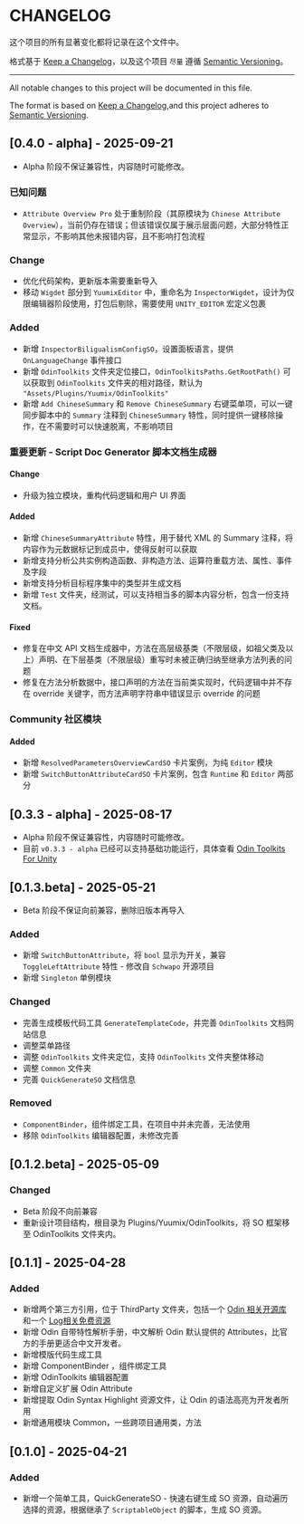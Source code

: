 # CHANGELOG

这个项目的所有显著变化都将记录在这个文件中。

格式基于 [Keep a Changelog](https://keepachangelog.com/en/1.1.0/)，以及这个项目 `尽量` 遵循 [Semantic Versioning](https://semver.org/spec/v2.0.0.html)。

---

All notable changes to this project will be documented in this file.

The format is based on [Keep a Changelog](https://keepachangelog.com/en/1.1.0/),and this project adheres to [Semantic Versioning](https://semver.org/spec/v2.0.0.html).

## [0.4.0 - alpha] - 2025-09-21

- Alpha 阶段不保证兼容性，内容随时可能修改。

### 已知问题

- `Attribute Overview Pro` 处于重制阶段（其原模块为 `Chinese Attribute Overview`），当前仍存在错误；但该错误仅属于展示层面问题，大部分特性正常显示，不影响其他未报错内容，且不影响打包流程

### Change

- 优化代码架构，更新版本需要重新导入
- 移动 `Wigdet` 部分到 `YuumixEditor` 中，重命名为 `InspectorWigdet`，设计为仅限编辑器阶段使用，打包后剔除，需要使用 `UNITY_EDITOR` 宏定义包裹

### Added

- 新增 `InspectorBiligualismConfigSO`，设置面板语言，提供 `OnLanguageChange` 事件接口
- 新增 `OdinToolkits` 文件夹定位接口，`OdinToolkitsPaths.GetRootPath()` 可以获取到 `OdinToolkits` 文件夹的相对路径，默认为 `"Assets/Plugins/Yuumix/OdinToolkits"`
- 新增 `Add ChineseSummary` 和 `Remove ChineseSummary` 右键菜单项，可以一键同步脚本中的 `Summary` 注释到 `ChineseSummary` 特性，同时提供一键移除操作，在不需要时可以快速脱离，不影响项目

### 重要更新 - Script Doc Generator 脚本文档生成器

#### Change

- 升级为独立模块，重构代码逻辑和用户 UI 界面

#### Added

- 新增 `ChineseSummaryAttribute` 特性，用于替代 XML 的 Summary 注释，将内容作为元数据标记到成员中，使得反射可以获取
- 新增支持分析公共实例构造函数、非构造方法、运算符重载方法、属性、事件及字段
- 新增支持分析目标程序集中的类型并生成文档
- 新增 `Test` 文件夹，经测试，可以支持相当多的脚本内容分析，包含一份支持文档。

#### Fixed

- 修复在中文 API 文档生成器中，方法在高层级基类（不限层级，如祖父类及以上）声明、在下层基类（不限层级）重写时未被正确归纳至继承方法列表的问题
- 修复在方法分析数据中，接口声明的方法在当前类实现时，代码逻辑中并不存在 override 关键字，而方法声明字符串中错误显示 override 的问题

### Community 社区模块

#### Added

- 新增 `ResolvedParametersOverviewCardSO` 卡片案例，为纯 `Editor` 模块
- 新增 `SwitchButtonAttributeCardSO` 卡片案例，包含 `Runtime` 和 `Editor` 两部分

## [0.3.3 - alpha] - 2025-08-17

- Alpha 阶段不保证兼容性，内容随时可能修改。
- 目前 `v0.3.3 - alpha` 已经可以支持基础功能运行，具体查看 [Odin Toolkits For Unity](https://github.com/yuumixcode/OdinToolkits-For-Unity)

## [0.1.3.beta] - 2025-05-21

- Beta 阶段不保证向前兼容，删除旧版本再导入

### Added

- 新增 `SwitchButtonAttribute`，将 `bool` 显示为开关，兼容 `ToggleLeftAttribute` 特性 - 修改自 `Schwapo` 开源项目
- 新增 `Singleton` 单例模块

### Changed

- 完善生成模板代码工具 `GenerateTemplateCode`，并完善 `OdinToolkits` 文档网站信息
- 调整菜单路径
- 调整 `OdinToolkits` 文件夹定位，支持 `OdinToolkits` 文件夹整体移动
- 调整 `Common` 文件夹
- 完善 `QuickGenerateSO` 文档信息

### Removed

- `ComponentBinder`，组件绑定工具，在项目中并未完善，无法使用
- 移除 `OdinToolkits` 编辑器配置，未修改完善

## [0.1.2.beta] - 2025-05-09

### Changed

- Beta 阶段不向前兼容
- 重新设计项目结构，根目录为 Plugins/Yuumix/OdinToolkits，将 SO 框架移至 OdinToolkits 文件夹内。

## [0.1.1] - 2025-04-28

### Added

- 新增两个第三方引用，位于 ThirdParty 文件夹，包括一个 [Odin 相关开源库](https://github.com/Schwapo/Odin-Resolved-Parameters-Overview) 和一个 [Log相关免费资源](https://rubickanov.itch.io/)
- 新增 Odin 自带特性解析手册，中文解析 Odin 默认提供的 Attributes，比官方的手册更适合中文开发者。
- 新增模版代码生成工具
- 新增 ComponentBinder ，组件绑定工具
- 新增 OdinToolkits 编辑器配置
- 新增自定义扩展 Odin Attribute
- 新增提取 Odin Syntax Highlight 资源文件，让 Odin 的语法高亮为开发者所用
- 新增通用模块 Common，一些跨项目通用类，方法

## [0.1.0] - 2025-04-21

### Added

- 新增一个简单工具，QuickGenerateSO - 快速右键生成 SO 资源，自动遍历选择的资源，根据继承了 `ScriptableObject` 的脚本，生成 SO 资源。

